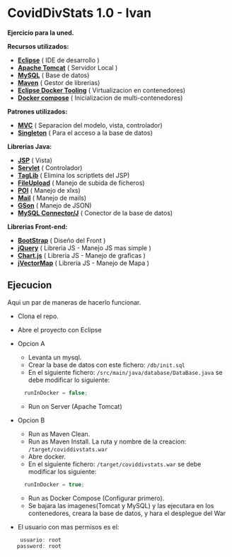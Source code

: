 # CovidDivStats 1.0 - Ivan
**Ejercicio para la uned.**

**Recursos utilizados:**
- <a href="https://www.eclipse.org/" target="_blank">**Eclipse**</a>
  ( IDE de desarrollo )
- <a href="http://tomcat.apache.org/" target="_blank">**Apache Tomcat**</a>
  ( Servidor Local )
- <a href="https://www.mysql.com/" target="_blank">**MySQL**</a>
  ( Base de datos)
- <a href="https://maven.apache.org/" target="_blank">**Maven**</a>
 ( Gestor de librerias)
- <a href="https://marketplace.eclipse.org/content/eclipse-docker-tooling" target="_blank">**Eclipse Docker Tooling**</a>
 ( Virtualizacion en contenedores)
- <a href="https://docs.docker.com/compose/" target="_blank">**Docker compose**</a>
 ( Inicializacion de multi-contenedores)
 
**Patrones utilizados:**
- <a href="https://es.wikipedia.org/wiki/Modelo%E2%80%93vista%E2%80%93controlador" target="_blank">**MVC**</a>
  ( Separacion del modelo, vista, controlador)
- <a href="https://es.wikipedia.org/wiki/Singleton" target="_blank">**Singleton**</a>
  ( Para el acceso a la base de datos)
  
**Librerias Java:**  
- <a href="https://es.wikipedia.org/wiki/JavaServer_Pages" target="_blank">**JSP**</a>
  ( Vista)
- <a href="https://es.wikipedia.org/wiki/Java_Servlet" target="_blank">**Servlet**</a>
  ( Controlador)
- <a href="https://taglib.org/" target="_blank">**TagLib**</a>
  ( Elimina los scriptlets del JSP)
- <a href="https://mvnrepository.com/artifact/commons-fileupload/commons-fileupload" target="_blank">**FileUpload**</a>
  ( Manejo de subida de ficheros)
- <a href="https://mvnrepository.com/artifact/org.apache.poi/poi" target="_blank">**POI**</a>
  ( Manejo de xlxs)
- <a href="https://mvnrepository.com/artifact/javax.mail/javax.mail-api" target="_blank">**Mail**</a>
  ( Manejo de mails)
- <a href="https://mvnrepository.com/artifact/com.google.code.gson/gson" target="_blank">**GSon**</a>
  ( Manejo de JSON)
- <a href="https://mvnrepository.com/artifact/mysql/mysql-connector-java" target="_blank">**MySQL Connector/J**</a>
  ( Conector de la base de datos)
 
  
**Librerias Front-end:** 
- <a href="https://getbootstrap.com/" target="_blank">**BootStrap**</a>
  ( Diseño del Front )
- <a href="https://jquery.com/" target="_blank">**jQuery**</a>
  ( Libreria JS - Manejo JS mas simple )
- <a href="https://www.chartjs.org/" target="_blank">**Chart.js**</a>
  ( Libreria JS - Manejo de graficas )
- <a href="https://jvectormap.com/" target="_blank">**jVectorMap**</a>
  ( Libreria JS - Manejo de Mapa )


## Ejecucion

Aqui un par de maneras de hacerlo funcionar.


- Clona el repo.
- Abre el proyecto con Eclipse

- Opcion A
  - Levanta un mysql.
  - Crear la base de datos con este fichero: `/db/init.sql`
  - En el siguiente fichero: `/src/main/java/database/DataBase.java` se debe modificar lo siguiente:
  ```java
    runInDocker = false;
  ```
  - Run on Server (Apache Tomcat)
  
- Opcion B
  - Run as Maven Clean.
  - Run as Maven Install. La ruta y nombre de la creacion: `/target/coviddivstats.war`
  - Abre docker.
  - En el siguiente fichero: `/target/coviddivstats.war` se debe modificar los siguiente:
  ```java
    runInDocker = true;
  ```
  - Run as Docker Compose (Configurar primero).
  - Se bajara las imagenes(Tomcat y MySQL) y las ejecutara en los contenedores, creara la base de datos, y hara el desplegue del War

- El usuario con mas permisos es el:
 ```java
     usuario: root
    password: root
 ```
